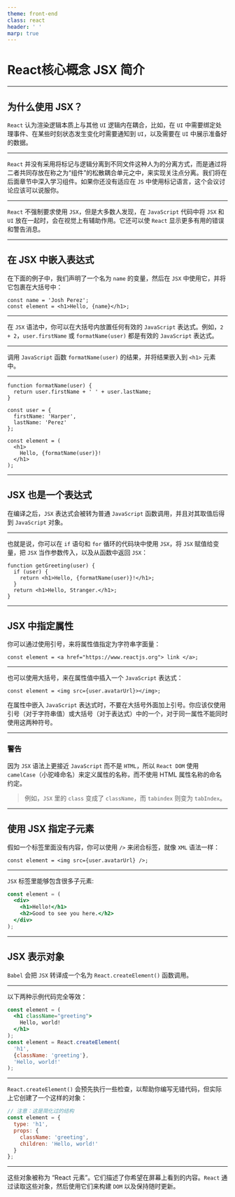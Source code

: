 ```yaml
---
theme: front-end
class: react
header: ' '
marp: true
---
```


# **React核心概念** JSX 简介

---

## 为什么使用 JSX？

`React` 认为渲染逻辑本质上与其他 `UI` 逻辑内在耦合，比如，在 `UI` 中需要绑定处理事件、在某些时刻状态发生变化时需要通知到 `UI`，以及需要在 `UI` 中展示准备好的数据。

---

`React` 并没有采用将标记与逻辑分离到不同文件这种人为的分离方式，而是通过将二者共同存放在称之为“组件”的松散耦合单元之中，来实现关注点分离。我们将在后面章节中深入学习组件。如果你还没有适应在 `JS` 中使用标记语言，这个会议讨论应该可以说服你。

---

`React` 不强制要求使用 `JSX`，但是大多数人发现，在 `JavaScript` 代码中将 `JSX` 和 `UI` 放在一起时，会在视觉上有辅助作用。它还可以使 `React` 显示更多有用的错误和警告消息。

---

## 在 JSX 中嵌入表达式

在下面的例子中，我们声明了一个名为 `name` 的变量，然后在 `JSX` 中使用它，并将它包裹在大括号中：

```JSX
const name = 'Josh Perez';
const element = <h1>Hello, {name}</h1>;
```

---

在 `JSX` 语法中，你可以在大括号内放置任何有效的 `JavaScript` 表达式。例如，`2 + 2`，`user.firstName` 或 `formatName(user)` 都是有效的 `JavaScript` 表达式。

---

调用 `JavaScript` 函数 `formatName(user)` 的结果，并将结果嵌入到 `<h1>` 元素中。

---

```JSX
function formatName(user) {
  return user.firstName + ' ' + user.lastName;
}

const user = {
  firstName: 'Harper',
  lastName: 'Perez'
};

const element = (
  <h1>
    Hello, {formatName(user)}!
  </h1>
);
```

---

## JSX 也是一个表达式

在编译之后，`JSX` 表达式会被转为普通 `JavaScript` 函数调用，并且对其取值后得到 `JavaScript` 对象。

---

也就是说，你可以在 `if` 语句和 `for` 循环的代码块中使用 `JSX`，将 `JSX` 赋值给变量，把 `JSX` 当作参数传入，以及从函数中返回 `JSX`：

```JSX
function getGreeting(user) {
  if (user) {
    return <h1>Hello, {formatName(user)}!</h1>;
  }
  return <h1>Hello, Stranger.</h1>;
}
```

---

## JSX 中指定属性

你可以通过使用引号，来将属性值指定为字符串字面量：

```JSX
const element = <a href="https://www.reactjs.org"> link </a>;
```

---

也可以使用大括号，来在属性值中插入一个 `JavaScript` 表达式：

```JSX
const element = <img src={user.avatarUrl}></img>;
```

在属性中嵌入 `JavaScript` 表达式时，不要在大括号外面加上引号。你应该仅使用引号（对于字符串值）或大括号（对于表达式）中的一个，对于同一属性不能同时使用这两种符号。

---

### 警告

因为 `JSX` 语法上更接近 `JavaScript` 而不是 `HTML`，所以 `React DOM` 使用 `camelCase`（小驼峰命名）来定义属性的名称，而不使用 HTML 属性名称的命名约定。

> 例如，`JSX` 里的 `class` 变成了 `className`，而 `tabindex` 则变为 `tabIndex`。

---

## 使用 JSX 指定子元素

假如一个标签里面没有内容，你可以使用 `/>` 来闭合标签，就像 `XML` 语法一样：

```JSX
const element = <img src={user.avatarUrl} />;
```

---

`JSX` 标签里能够包含很多子元素:

```jsx
const element = (
  <div>
    <h1>Hello!</h1>
    <h2>Good to see you here.</h2>
  </div>
);
```

---

## JSX 表示对象

`Babel` 会把 `JSX` 转译成一个名为 `React.createElement()` 函数调用。

---

以下两种示例代码完全等效：

```jsx
const element = (
  <h1 className="greeting">
    Hello, world!
  </h1>
);
const element = React.createElement(
  'h1',
  {className: 'greeting'},
  'Hello, world!'
);
```

---

`React.createElement()` 会预先执行一些检查，以帮助你编写无错代码，但实际上它创建了一个这样的对象：

```jsx
// 注意：这是简化过的结构
const element = {
  type: 'h1',
  props: {
    className: 'greeting',
    children: 'Hello, world!'
  }
};
```

---

这些对象被称为 “React 元素”。它们描述了你希望在屏幕上看到的内容。`React` 通过读取这些对象，然后使用它们来构建 `DOM` 以及保持随时更新。
